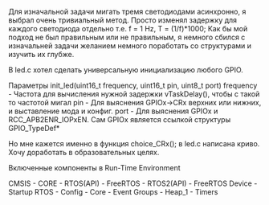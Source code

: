 Для изначальной задачи мигать тремя светодиодами асинхронно, я выбрал очень тривиальный метод.
Просто изменял задержку для каждого светодиода отдельно т.е. f = 1 Hz, T = (1/f)*1000;
Как бы мой подход не был правильным или не правильным, я немного сбился с изначальней задачи
желанием немного поработать со структурами и изучить их глубже.

В led.c хотел сделать универсальную инициализацию любого GPIO.

Параметры init_led(uint16_t frequency, uint16_t pin, uint8_t port)
frequency - Частота для вычисления нужной задержки vTaskDelay(), чтобы с такой то частотой мигал
pin       - Для выяснения GPIOx->CRx верхних или нижних, и выставление мода и конфиг.
port      - Для выяснения GPIOx и RCC_APB2ENR_IOPxEN.
            Сам GPIOx является ссылкой структуры GPIO_TypeDef*

Но мне кажется именно в функция choice_CRx(); в led.c написана криво. Хочу доработать в образовательных целях.

Включенные компоненты в Run-Time Environment

CMSIS   -   CORE
        -   RTOS(API)   -   FreeRTOS
        -   RTOS2(API)  -   FreeRTOS
Device  -   Startup
RTOS    -   Config
        -   Core
        -   Event Groups
        -   Heap_1
        -   Timers
